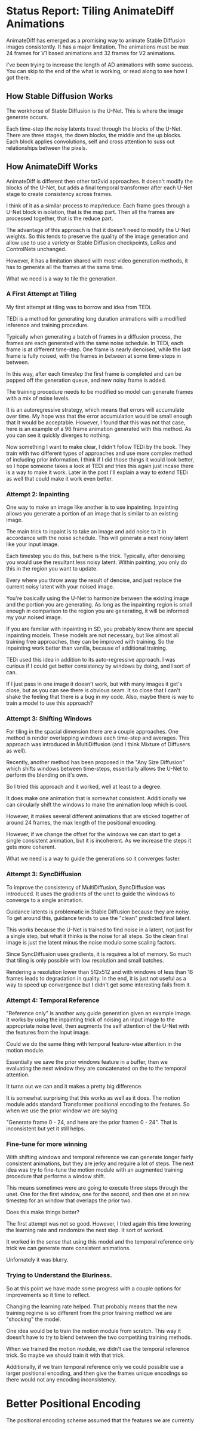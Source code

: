 # Status Report: Tiling AnimateDiff Animations

AnimateDiff has emerged as a promising way to animate Stable Diffusion images consistently. It has a major limitation. The animations must be max 24 frames for V1 based animations and 32 frames for V2 animations.

I've been trying to increase the length of AD animations with some success. You can skip to the end of the what is working, or read along to see how I got there.

## How Stable Diffusion Works

The workhorse of Stable Diffusion is the U-Net. This is where the image generate occurs.

Each time-step the noisy latents travel through the blocks of the U-Net. There are three stages, the down blocks, the middle and the up blocks. Each block applies convolutions, self and cross attention to suss out relationships between the pixels. 

## How AnimateDiff Works

AnimateDiff is different then other txt2vid approaches. It doesn't modify the blocks of the U-Net, but adds a final temporal transformer after each U-Net stage to create consistency across frames. 

I think of it as a similar process to map/reduce. Each frame goes through a U-Net block in isolation, that is the map part. Then all the frames are processed together, that is the reduce part. 

The advantage of this approach is that it doesn't need to modify the U-Net weights. So this tends to preserve the quality of the image generation and allow use to use a variety or Stable Diffusion checkpoints, LoRas and ControlNets unchanged.

However, it has a limitation shared with most video generation methods, it has to generate all the frames at the same time. 

What we need is a way to tile the generation. 

### A First Attempt at Tiling

My first attempt at tiling was to borrow and idea from TEDi. 

TEDi is a method for generating long duration animations with a modified inference and training procedure. 

Typically when generating a batch of frames in a diffusion process, the frames are each generated with the same noise schedule. In TEDi, each frame is at different time-step. One frame is nearly denoised, while the last frame is fully noised, with the frames in between at some time-steps in between.

In this way, after each timestep the first frame is completed and can be popped off the generation queue, and new noisy frame is added. 

The training procedure needs to be modified so model can generate frames with a mix of noise levels. 

It is an autoregressive strategy, which means that errors will accumulate over time. My hope was that the error accumulation would be small enough that it would be acceptable. However, I found that this was not that case, here is an example of a 96 frame animation generated with this method. As you can see it quickly diverges to nothing.

Now something I want to make clear, I didn't follow TEDi by the book. They train with two different types of approaches and use more complex method of including prior information. I think if I did those things it would look better, so I hope someone takes a look at TEDi and tries this again just incase there is a way to make it work. Later in the post I'll explain a way to extend TEDi as well that could make it work even better. 

### Attempt 2: Inpainting

One way to make an image like another is to use inpainting. Inpainting allows you generate a portion of an image that is similar to an existing image. 

The main trick to inpaint is to take an image and add noise to it in accordance with the noise schedule. This will generate a next noisy latent like your input image. 

Each timestep you do this, but here is the trick. Typically, after denoising you would use the resultant less noisy latent. Within painting, you only do this in the region you want to update. 

Every where you throw away the result of denoise, and just replace the current noisy latent with your noised image. 

You're basically using the U-Net to harmonize between the existing image and the portion you are generating. As long as the inpainting region is small enough in comparison to the region you are generating, it will be informed my your noised image.

If you are familiar with inpainting in SD, you probably know there are special inpainting models. These models are not necessary, but like almost all training free approaches, they can be improved with training. So the inpainting work better than vanilla, because of additional training. 

TEDi used this idea in addition to its auto-regressive approach. I was curious if I could get better consistency by windows by doing, and I sort of can. 

If I just pass in one image it doesn't work, but with many images it get's close, but as you can see there is obvious seam. It so close that I can't shake the feeling that there is a bug in my code. Also, maybe there is way to train a model to use this approach? 

### Attempt 3: Shifting Windows

For tiling in the spacial dimension there are a couple approaches. One method is render overlapping windows each time-step and averages. This approach was introduced in MultiDiffusion (and I think Mixture of Diffusers as well). 

Recently, another method has been proposed in the "Any Size Diffusion" which shifts windows between time-steps, essentially allows the U-Net to perform the blending on it's own. 

So I tried this approach and it worked, well at least to a degree. 

It does make one animation that is somewhat consistent. Additiionally we can circularly shift the windows to make the animation loop which is cool. 

However, it makes several different animations that are sticked together of around 24 frames, the max length of the positional encoding. 

However, if we change the offset for the windows we can start to get a single consistent animation, but it is incoherent. As we increase the steps it gets more coherent. 

What we need is a way to guide the generations so it converges faster. 

### Attempt 3: SyncDiffusion

To improve the consistency of MultiDiffusion, SyncDiffusion was introduced. It uses the gradients of the unet to guide the windows to converge to a single animation.

Guidance latents is problematic in Stable Diffusion because they are noisy. To get around this, guidance tends to use the "clean" predicted final latent. 

This works because the U-Net is trained to find noise in a latent, not just for a single step, but what it thinks is the noise for all steps. So the clean final image is just the latent minus the noise modulo some scaling factors.

Since SyncDiffusion uses gradients, it is requires a lot of memory. So much that tiling is only possible with low resolution and small batches. 

Rendering a resolution lower than 512x512 and with windows of less than 16 frames leads to degradation in quality. In the end, it is just not useful as a way to speed up convergence but I didn't get some interesting fails from it.

### Attempt 4: Temporal Reference

"Reference only" is another way guide generation given an example image. It works by using the inpainting trick of noising an input image to the appropriate noise level, then augments the self attention of the U-Net with the features from the input image. 

Could we do the same thing with temporal feature-wise attention in the motion module. 

Essentially we save the prior windows feature in a buffer, then we evaluating the next window they are concatenated on the to the temporal attention. 

It turns out we can and it makes a pretty big difference. 

It is somewhat surprising that this works as well as it does. The motion module adds standard Transformer positional encoding to the features. So when we use the prior window we are saying 

"Generate frame 0 - 24, and here are the prior frames 0 - 24". That is inconsistent but yet it still helps.

### Fine-tune for more winning

With shifting windows and temporal reference we can generate longer fairly consistent animations, but they are jerky and require a lot of steps. The next idea was try to fine-tune the motion module with an augmented training procedure that performs a window shift. 

This means sometimes were are going to execute three steps through the unet. One for the first window, one for the second, and then one at an new timestep for an window that overlaps the prior two. 

Does this make things better? 

The first attempt was not so good. However, I tried again this time lowering the learning rate and randomize the next step. It sort of worked.

It worked in the sense that using this model and the temporal reference only trick we can generate more consistent animations.

Unfornately it was blurry.

### Trying to Understand the Bluriness. 

So at this point we have made some progress with a couple options for improvements so it time to reflect. 

Changing the learning rate helped. That probably means that the new training regime is so different from the prior training method we are "shocking" the model. 

One idea would be to train the motion module from scratch. This way it doesn't have to try to blend between the two competiting training methods. 

When we trained the motion module, we didn't use the temporal reference trick. So maybe we should train it with that trick.

Additionally, if we train temporal reference only we could possible use a larger positional encoding, and then give the frames unique encodings so there would not any encoding inconsistency. 

# Better Positional Encoding

The positional encoding scheme assumed that the features we are currently 






